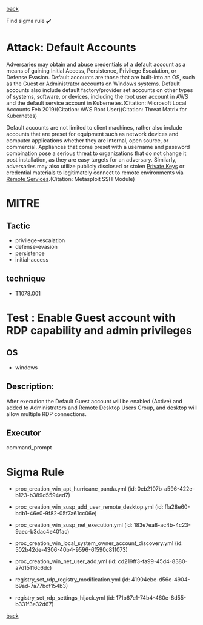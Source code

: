 
[back](../index.md)

Find sigma rule :heavy_check_mark: 

# Attack: Default Accounts 

Adversaries may obtain and abuse credentials of a default account as a means of gaining Initial Access, Persistence, Privilege Escalation, or Defense Evasion. Default accounts are those that are built-into an OS, such as the Guest or Administrator accounts on Windows systems. Default accounts also include default factory/provider set accounts on other types of systems, software, or devices, including the root user account in AWS and the default service account in Kubernetes.(Citation: Microsoft Local Accounts Feb 2019)(Citation: AWS Root User)(Citation: Threat Matrix for Kubernetes)

Default accounts are not limited to client machines, rather also include accounts that are preset for equipment such as network devices and computer applications whether they are internal, open source, or commercial. Appliances that come preset with a username and password combination pose a serious threat to organizations that do not change it post installation, as they are easy targets for an adversary. Similarly, adversaries may also utilize publicly disclosed or stolen [Private Keys](https://attack.mitre.org/techniques/T1552/004) or credential materials to legitimately connect to remote environments via [Remote Services](https://attack.mitre.org/techniques/T1021).(Citation: Metasploit SSH Module)

# MITRE
## Tactic
  - privilege-escalation
  - defense-evasion
  - persistence
  - initial-access


## technique
  - T1078.001


# Test : Enable Guest account with RDP capability and admin privileges
## OS
  - windows


## Description:
After execution the Default Guest account will be enabled (Active) and added to Administrators and Remote Desktop Users Group,
and desktop will allow multiple RDP connections.


## Executor
command_prompt

# Sigma Rule
 - proc_creation_win_apt_hurricane_panda.yml (id: 0eb2107b-a596-422e-b123-b389d5594ed7)

 - proc_creation_win_susp_add_user_remote_desktop.yml (id: ffa28e60-bdb1-46e0-9f82-05f7a61cc06e)

 - proc_creation_win_susp_net_execution.yml (id: 183e7ea8-ac4b-4c23-9aec-b3dac4e401ac)

 - proc_creation_win_local_system_owner_account_discovery.yml (id: 502b42de-4306-40b4-9596-6f590c81f073)

 - proc_creation_win_net_user_add.yml (id: cd219ff3-fa99-45d4-8380-a7d15116c6dc)

 - registry_set_rdp_registry_modification.yml (id: 41904ebe-d56c-4904-b9ad-7a77bdf154b3)

 - registry_set_rdp_settings_hijack.yml (id: 171b67e1-74b4-460e-8d55-b331f3e32d67)



[back](../index.md)
